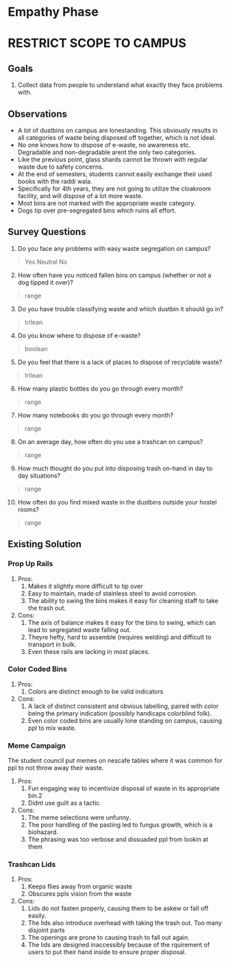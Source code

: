 # Empathy Phase

# RESTRICT SCOPE TO CAMPUS

## Goals
1. Collect data from people to understand what exactly they face problems with.

## Observations
- A lot of dustbins on campus are lonestanding. This obviously results in all categories of waste being disposed off together, which is not ideal.
- No one knows how to dispose of e-waste, no awareness etc. Degradable and non-degradable arent the only two categories.
- Like the previous point, glass shards cannot be thrown with regular waste due to safety concerns.
- At the end of semesters, students cannot easily exchange their used books with the raddi wala.
- Specifically for 4th years, they are not going to utilize the cloakroom facility, and will dispose of a lot more waste.
- Most bins are not marked with the appropriate waste category.
- Dogs tip over pre-segregated bins which ruins all effort.

## Survey Questions
1. Do you face any problems with easy waste segregation on campus?
> Yes
> Neutral
> No

2. How often have you noticed fallen bins on campus (whether or not a dog tipped it over)?
> range

3. Do you have trouble classifying waste and which dustbin it should go in?
> trilean

4. Do you know where to dispose of e-waste?
> boolean

5. Do you feel that there is a lack of places to dispose of recyclable waste?
> trilean

6. How many plastic bottles do you go through every month?
> range

7. How many notebooks do you go through every month?
> range

8. On an average day, how often do you use a trashcan on campus?
> range

9. How much thought do you put into disposing trash on-hand in day to day situations?
> range

10. How often do you find mixed waste in the dustbins outside your hostel rooms?
> range

## Existing Solution

### Prop Up Rails
1. Pros:
   1. Makes it slightly more difficult to tip over
   2. Easy to maintain, made of stainless steel to avoid corrosion.
   3. The ability to swing the bins makes it easy for cleaning staff to take the trash out.
2. Cons:
   1. The axis of balance makes it easy for the bins to swing, which can lead to segregated waste falling out.
   2. Theyre hefty, hard to assemble (requires welding) and difficult to transport in bulk.
   3. Even these rails are lacking in most places.

### Color Coded Bins
1. Pros:
   1. Colors are distinct enough to be valid indicators
2. Cons:
   1. A lack of distinct consistent and obvious labelling, paired with color being the primary indication (possibly handicaps colorblind folk).
   2. Even color coded bins are usually lone standing on campus, causing ppl to mix waste.

### Meme Campaign
The student council put memes on nescafe tables where it was common for ppl to not throw away their waste.
1. Pros:
   1. Fun engaging way to incentivize disposal of waste in its appropriate bin.2
   2. Didnt use guilt as a tactic.
2. Cons:
   1. The meme selections were unfunny.
   2. The poor handling of the pasting led to fungus growth, which is a biohazard.
   3. The phrasing was too verbose and dissuaded ppl from lookin at them

### Trashcan Lids
1. Pros:
   1. Keeps flies away from organic waste
   2. Obscures ppls vision from the waste
2. Cons:
   1. Lids do not fasten properly, causing them to be askew or fall off easily.
   2. The lids also introduce overhead with taking the trash out. Too many disjoint parts
   3. The openings are prone to causing trash to fall out again.
   4. The lids are designed inaccessibly because of the rquirement of users to put their hand inside to ensure proper disposal.
